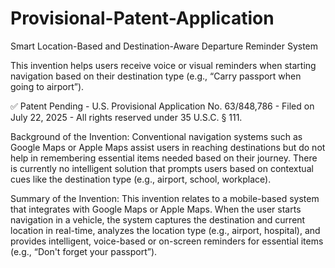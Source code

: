 # Provisional-Patent-Application
Smart Location-Based and Destination-Aware Departure Reminder System

This invention helps users receive voice or visual reminders when starting navigation based on their destination type (e.g., “Carry passport when going to airport”).

✅ Patent Pending - 
U.S. Provisional Application No. 63/848,786 -
Filed on July 22, 2025 -
All rights reserved under 35 U.S.C. § 111.

Background of the Invention: 
Conventional navigation systems such as Google Maps or Apple Maps assist users in reaching destinations but do not help in remembering essential items needed based on their journey. There is currently no intelligent solution that prompts users based on contextual cues like the destination type (e.g., airport, school, workplace).

Summary of the Invention: 
This invention relates to a mobile-based system that integrates with Google Maps or Apple Maps. When the user starts navigation in a vehicle, the system captures the destination and current location in real-time, analyzes the location type (e.g., airport, hospital), and provides intelligent, voice-based or on-screen reminders for essential items (e.g., “Don't forget your passport”).
